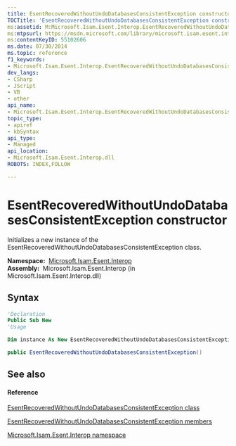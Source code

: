 ```yaml
---
title: EsentRecoveredWithoutUndoDatabasesConsistentException constructor 
TOCTitle: 'EsentRecoveredWithoutUndoDatabasesConsistentException constructor '
ms:assetid: M:Microsoft.Isam.Esent.Interop.EsentRecoveredWithoutUndoDatabasesConsistentException.#ctor
ms:mtpsurl: https://msdn.microsoft.com/library/microsoft.isam.esent.interop.esentrecoveredwithoutundodatabasesconsistentexception.esentrecoveredwithoutundodatabasesconsistentexception(v=EXCHG.10)
ms:contentKeyID: 55102606
ms.date: 07/30/2014
ms.topic: reference
f1_keywords:
- Microsoft.Isam.Esent.Interop.EsentRecoveredWithoutUndoDatabasesConsistentException.EsentRecoveredWithoutUndoDatabasesConsistentException
dev_langs:
- CSharp
- JScript
- VB
- other
api_name: 
- Microsoft.Isam.Esent.Interop.EsentRecoveredWithoutUndoDatabasesConsistentException..ctor
topic_type: 
- apiref
- kbSyntax
api_type: 
- Managed
api_location: 
- Microsoft.Isam.Esent.Interop.dll
ROBOTS: INDEX,FOLLOW

---
```


# EsentRecoveredWithoutUndoDatabasesConsistentException constructor

Initializes a new instance of the EsentRecoveredWithoutUndoDatabasesConsistentException class.

**Namespace:**  [Microsoft.Isam.Esent.Interop](hh596136\(v=exchg.10\).md)  
**Assembly:**  Microsoft.Isam.Esent.Interop (in Microsoft.Isam.Esent.Interop.dll)

## Syntax

``` vb
'Declaration
Public Sub New
'Usage

Dim instance As New EsentRecoveredWithoutUndoDatabasesConsistentException()
```

``` csharp
public EsentRecoveredWithoutUndoDatabasesConsistentException()
```

## See also

#### Reference

[EsentRecoveredWithoutUndoDatabasesConsistentException class](dn350538\(v=exchg.10\).md)

[EsentRecoveredWithoutUndoDatabasesConsistentException members](dn319879\(v=exchg.10\).md)

[Microsoft.Isam.Esent.Interop namespace](hh596136\(v=exchg.10\).md)

